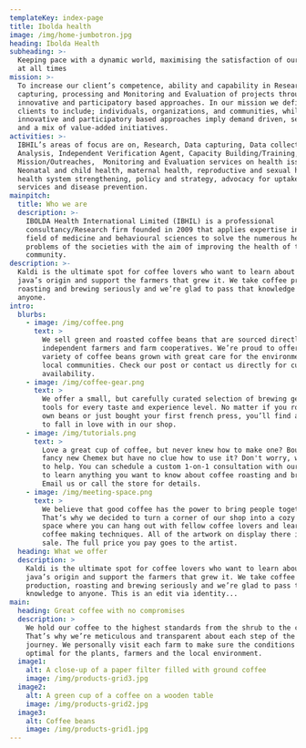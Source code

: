 ```yaml
---
templateKey: index-page
title: Ibolda health
image: /img/home-jumbotron.jpg
heading: Ibolda Health
subheading: >-
  Keeping pace with a dynamic world, maximising the satisfaction of our clients
  at all times
mission: >-
  To increase our client’s competence, ability and capability in Research, Data
  capturing, processing and Monitoring and Evaluation of projects through
  innovative and participatory based approaches. In our mission we define
  clients to include; individuals, organizations, and communities, while
  innovative and participatory based approaches imply demand driven, sensitive
  and a mix of value-added initiatives.
activities: >-
  IBHIL’s areas of focus are on, Research, Data capturing, Data collection and
  Analysis, Independent Verification Agent, Capacity Building/Training, Medical
  Mission/Outreaches,  Monitoring and Evaluation services on health issues like
  Neonatal and child health, maternal health, reproductive and sexual health,
  health system strengthening, policy and strategy, advocacy for uptake of
  services and disease prevention.
mainpitch:
  title: Who we are
  description: >-
    IBOLDA Health International Limited (IBHIL) is a professional
    consultancy/Research firm founded in 2009 that applies expertise in the
    field of medicine and behavioural sciences to solve the numerous health
    problems of the societies with the aim of improving the health of the
    community.
description: >-
  Kaldi is the ultimate spot for coffee lovers who want to learn about their
  java’s origin and support the farmers that grew it. We take coffee production,
  roasting and brewing seriously and we’re glad to pass that knowledge to
  anyone.
intro:
  blurbs:
    - image: /img/coffee.png
      text: >
        We sell green and roasted coffee beans that are sourced directly from
        independent farmers and farm cooperatives. We’re proud to offer a
        variety of coffee beans grown with great care for the environment and
        local communities. Check our post or contact us directly for current
        availability.
    - image: /img/coffee-gear.png
      text: >
        We offer a small, but carefully curated selection of brewing gear and
        tools for every taste and experience level. No matter if you roast your
        own beans or just bought your first french press, you’ll find a gadget
        to fall in love with in our shop.
    - image: /img/tutorials.png
      text: >
        Love a great cup of coffee, but never knew how to make one? Bought a
        fancy new Chemex but have no clue how to use it? Don't worry, we’re here
        to help. You can schedule a custom 1-on-1 consultation with our baristas
        to learn anything you want to know about coffee roasting and brewing.
        Email us or call the store for details.
    - image: /img/meeting-space.png
      text: >
        We believe that good coffee has the power to bring people together.
        That’s why we decided to turn a corner of our shop into a cozy meeting
        space where you can hang out with fellow coffee lovers and learn about
        coffee making techniques. All of the artwork on display there is for
        sale. The full price you pay goes to the artist.
  heading: What we offer
  description: >
    Kaldi is the ultimate spot for coffee lovers who want to learn about their
    java’s origin and support the farmers that grew it. We take coffee
    production, roasting and brewing seriously and we’re glad to pass that
    knowledge to anyone. This is an edit via identity...
main:
  heading: Great coffee with no compromises
  description: >
    We hold our coffee to the highest standards from the shrub to the cup.
    That’s why we’re meticulous and transparent about each step of the coffee’s
    journey. We personally visit each farm to make sure the conditions are
    optimal for the plants, farmers and the local environment.
  image1:
    alt: A close-up of a paper filter filled with ground coffee
    image: /img/products-grid3.jpg
  image2:
    alt: A green cup of a coffee on a wooden table
    image: /img/products-grid2.jpg
  image3:
    alt: Coffee beans
    image: /img/products-grid1.jpg
---
```


